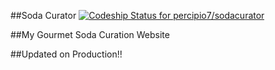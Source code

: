 ##Soda Curator
[ ![Codeship Status for percipio7/sodacurator](https://codeship.com/projects/b76dc950-229f-0134-06e4-023c4b880ccd/status?branch=master)](https://codeship.com/projects/161174)

##My Gourmet Soda Curation Website

##Updated on Production!!
